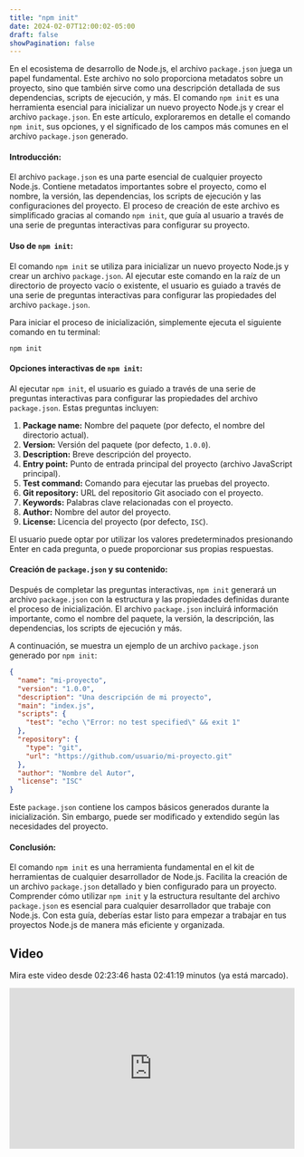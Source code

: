 ```yaml
---
title: "npm init"
date: 2024-02-07T12:00:02-05:00
draft: false
showPagination: false
---
```


En el ecosistema de desarrollo de Node.js, el archivo `package.json` juega un papel fundamental. Este archivo no solo proporciona metadatos sobre un proyecto, sino que también sirve como una descripción detallada de sus dependencias, scripts de ejecución, y más. El comando `npm init` es una herramienta esencial para inicializar un nuevo proyecto Node.js y crear el archivo `package.json`. En este artículo, exploraremos en detalle el comando `npm init`, sus opciones, y el significado de los campos más comunes en el archivo `package.json` generado.

#### Introducción:

El archivo `package.json` es una parte esencial de cualquier proyecto Node.js. Contiene metadatos importantes sobre el proyecto, como el nombre, la versión, las dependencias, los scripts de ejecución y las configuraciones del proyecto. El proceso de creación de este archivo es simplificado gracias al comando `npm init`, que guía al usuario a través de una serie de preguntas interactivas para configurar su proyecto.

#### Uso de `npm init`:

El comando `npm init` se utiliza para inicializar un nuevo proyecto Node.js y crear un archivo `package.json`. Al ejecutar este comando en la raíz de un directorio de proyecto vacío o existente, el usuario es guiado a través de una serie de preguntas interactivas para configurar las propiedades del archivo `package.json`.

Para iniciar el proceso de inicialización, simplemente ejecuta el siguiente comando en tu terminal:

```
npm init
```

#### Opciones interactivas de `npm init`:

Al ejecutar `npm init`, el usuario es guiado a través de una serie de preguntas interactivas para configurar las propiedades del archivo `package.json`. Estas preguntas incluyen:

1. **Package name:** Nombre del paquete (por defecto, el nombre del directorio actual).
2. **Version:** Versión del paquete (por defecto, `1.0.0`).
3. **Description:** Breve descripción del proyecto.
4. **Entry point:** Punto de entrada principal del proyecto (archivo JavaScript principal).
5. **Test command:** Comando para ejecutar las pruebas del proyecto.
6. **Git repository:** URL del repositorio Git asociado con el proyecto.
7. **Keywords:** Palabras clave relacionadas con el proyecto.
8. **Author:** Nombre del autor del proyecto.
9. **License:** Licencia del proyecto (por defecto, `ISC`).

El usuario puede optar por utilizar los valores predeterminados presionando Enter en cada pregunta, o puede proporcionar sus propias respuestas.

#### Creación de `package.json` y su contenido:

Después de completar las preguntas interactivas, `npm init` generará un archivo `package.json` con la estructura y las propiedades definidas durante el proceso de inicialización. El archivo `package.json` incluirá información importante, como el nombre del paquete, la versión, la descripción, las dependencias, los scripts de ejecución y más.

A continuación, se muestra un ejemplo de un archivo `package.json` generado por `npm init`:

```json
{
  "name": "mi-proyecto",
  "version": "1.0.0",
  "description": "Una descripción de mi proyecto",
  "main": "index.js",
  "scripts": {
    "test": "echo \"Error: no test specified\" && exit 1"
  },
  "repository": {
    "type": "git",
    "url": "https://github.com/usuario/mi-proyecto.git"
  },
  "author": "Nombre del Autor",
  "license": "ISC"
}
```

Este `package.json` contiene los campos básicos generados durante la inicialización. Sin embargo, puede ser modificado y extendido según las necesidades del proyecto.

#### Conclusión:

El comando `npm init` es una herramienta fundamental en el kit de herramientas de cualquier desarrollador de Node.js. Facilita la creación de un archivo `package.json` detallado y bien configurado para un proyecto. Comprender cómo utilizar `npm init` y la estructura resultante del archivo `package.json` es esencial para cualquier desarrollador que trabaje con Node.js. Con esta guía, deberías estar listo para empezar a trabajar en tus proyectos Node.js de manera más eficiente y organizada.

## Video

Mira este video desde 02:23:46 hasta 02:41:19 minutos (ya está marcado).

<div style="position: relative; padding-bottom: 56.25%; height: 0; overflow: hidden;">
  <iframe style="position: absolute; top: 0; left: 0; width: 100%; height: 100%; border:0;" src="https://www.youtube.com/embed/i3OdKwuBjeM?start=8626&end=9679" title="YouTube video player" frameborder="0" allow="accelerometer; autoplay; clipboard-write; encrypted-media; gyroscope; picture-in-picture; web-share" allowfullscreen></iframe>
</div>
